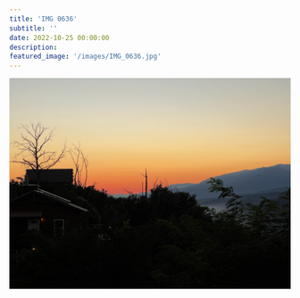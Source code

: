 ```yaml
---
title: 'IMG 0636'
subtitle: ''
date: 2022-10-25 00:00:00
description: 
featured_image: '/images/IMG_0636.jpg'
---
```


![](/images/IMG_0636.jpg)
